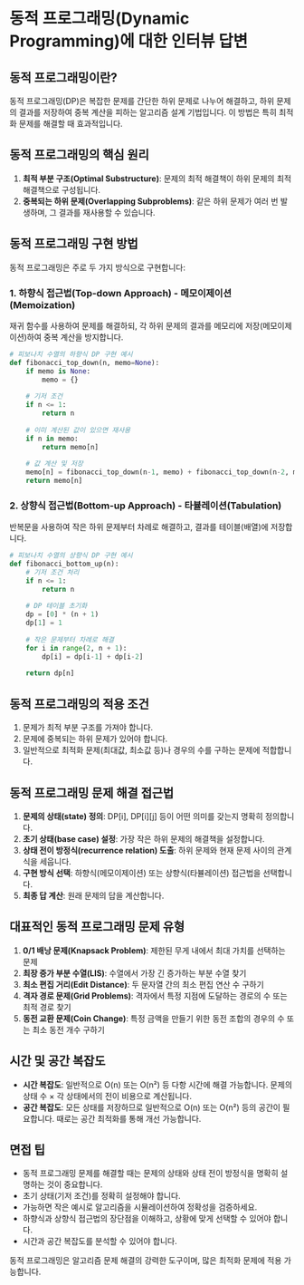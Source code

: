 # 동적 프로그래밍(Dynamic Programming)에 대한 인터뷰 답변

## 동적 프로그래밍이란?
동적 프로그래밍(DP)은 복잡한 문제를 간단한 하위 문제로 나누어 해결하고, 하위 문제의 결과를 저장하여 중복 계산을 피하는 알고리즘 설계 기법입니다. 이 방법은 특히 최적화 문제를 해결할 때 효과적입니다.

## 동적 프로그래밍의 핵심 원리
1. **최적 부분 구조(Optimal Substructure)**: 문제의 최적 해결책이 하위 문제의 최적 해결책으로 구성됩니다.
2. **중복되는 하위 문제(Overlapping Subproblems)**: 같은 하위 문제가 여러 번 발생하며, 그 결과를 재사용할 수 있습니다.

## 동적 프로그래밍 구현 방법
동적 프로그래밍은 주로 두 가지 방식으로 구현합니다:

### 1. 하향식 접근법(Top-down Approach) - 메모이제이션(Memoization)
재귀 함수를 사용하여 문제를 해결하되, 각 하위 문제의 결과를 메모리에 저장(메모이제이션)하여 중복 계산을 방지합니다.

```python
# 피보나치 수열의 하향식 DP 구현 예시
def fibonacci_top_down(n, memo=None):
    if memo is None:
        memo = {}
    
    # 기저 조건
    if n <= 1:
        return n
    
    # 이미 계산된 값이 있으면 재사용
    if n in memo:
        return memo[n]
    
    # 값 계산 및 저장
    memo[n] = fibonacci_top_down(n-1, memo) + fibonacci_top_down(n-2, memo)
    return memo[n]
```

### 2. 상향식 접근법(Bottom-up Approach) - 타뷸레이션(Tabulation)
반복문을 사용하여 작은 하위 문제부터 차례로 해결하고, 결과를 테이블(배열)에 저장합니다.

```python
# 피보나치 수열의 상향식 DP 구현 예시
def fibonacci_bottom_up(n):
    # 기저 조건 처리
    if n <= 1:
        return n
    
    # DP 테이블 초기화
    dp = [0] * (n + 1)
    dp[1] = 1
    
    # 작은 문제부터 차례로 해결
    for i in range(2, n + 1):
        dp[i] = dp[i-1] + dp[i-2]
    
    return dp[n]
```

## 동적 프로그래밍의 적용 조건
1. 문제가 최적 부분 구조를 가져야 합니다.
2. 문제에 중복되는 하위 문제가 있어야 합니다.
3. 일반적으로 최적화 문제(최대값, 최소값 등)나 경우의 수를 구하는 문제에 적합합니다.

## 동적 프로그래밍 문제 해결 접근법
1. **문제의 상태(state) 정의**: DP[i], DP[i][j] 등이 어떤 의미를 갖는지 명확히 정의합니다.
2. **초기 상태(base case) 설정**: 가장 작은 하위 문제의 해결책을 설정합니다.
3. **상태 전이 방정식(recurrence relation) 도출**: 하위 문제와 현재 문제 사이의 관계식을 세웁니다.
4. **구현 방식 선택**: 하향식(메모이제이션) 또는 상향식(타뷸레이션) 접근법을 선택합니다.
5. **최종 답 계산**: 원래 문제의 답을 계산합니다.

## 대표적인 동적 프로그래밍 문제 유형
1. **0/1 배낭 문제(Knapsack Problem)**: 제한된 무게 내에서 최대 가치를 선택하는 문제
2. **최장 증가 부분 수열(LIS)**: 수열에서 가장 긴 증가하는 부분 수열 찾기
3. **최소 편집 거리(Edit Distance)**: 두 문자열 간의 최소 편집 연산 수 구하기
4. **격자 경로 문제(Grid Problems)**: 격자에서 특정 지점에 도달하는 경로의 수 또는 최적 경로 찾기
5. **동전 교환 문제(Coin Change)**: 특정 금액을 만들기 위한 동전 조합의 경우의 수 또는 최소 동전 개수 구하기

## 시간 및 공간 복잡도
- **시간 복잡도**: 일반적으로 O(n) 또는 O(n²) 등 다항 시간에 해결 가능합니다. 문제의 상태 수 × 각 상태에서의 전이 비용으로 계산됩니다.
- **공간 복잡도**: 모든 상태를 저장하므로 일반적으로 O(n) 또는 O(n²) 등의 공간이 필요합니다. 때로는 공간 최적화를 통해 개선 가능합니다.

## 면접 팁
- 동적 프로그래밍 문제를 해결할 때는 문제의 상태와 상태 전이 방정식을 명확히 설명하는 것이 중요합니다.
- 초기 상태(기저 조건)를 정확히 설정해야 합니다.
- 가능하면 작은 예시로 알고리즘을 시뮬레이션하여 정확성을 검증하세요.
- 하향식과 상향식 접근법의 장단점을 이해하고, 상황에 맞게 선택할 수 있어야 합니다.
- 시간과 공간 복잡도를 분석할 수 있어야 합니다.

동적 프로그래밍은 알고리즘 문제 해결의 강력한 도구이며, 많은 최적화 문제에 적용 가능합니다.